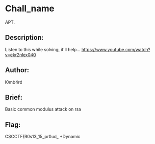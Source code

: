 # Chall_name 
APT.

## Description: 
Listen to this while solving, it'll help...
https://www.youtube.com/watch?v=ekr2nIex040

## Author: 
l0mb4rd

## Brief: 
Basic common modulus attack on rsa

## Flag: 
CSCCTF{R0s13_15_pr0ud_ +Dynamic